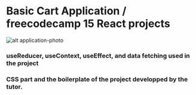 # Basic Cart Application / freecodecamp 15 React projects

![alt  application-photo](https://i.imgur.com/D0SLliS.png)

### useReducer, useContext, useEffect, and data fetching used in the project

### CSS part and the boilerplate of the project developped by the tutor.
